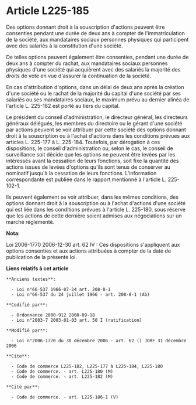 # Article L225-185

Des options donnant droit à la souscription d'actions peuvent être consenties pendant une durée de deux ans à compter de
l'immatriculation de la société, aux mandataires sociaux personnes physiques qui participent avec des salariés à la
constitution d'une société.

De telles options peuvent également être consenties, pendant une durée de deux ans à compter du rachat, aux mandataires
sociaux personnes physiques d'une société qui acquièrent avec des salariés la majorité des droits de vote en vue d'assurer la
continuation de la société.

En cas d'attribution d'options, dans un délai de deux ans après la création d'une société ou le rachat de la majorité du
capital d'une société par ses salariés ou ses mandataires sociaux, le maximum prévu au dernier alinéa de l'article L. 225-182
est porté au tiers du capital.

Le président du conseil d'administration, le directeur général, les directeurs généraux délégués, les membres du directoire
ou le gérant d'une société par actions peuvent se voir attribuer par cette société des options donnant droit à la
souscription ou à l'achat d'actions dans les conditions prévues aux articles L. 225-177 à L. 225-184. Toutefois, par
dérogation à ces dispositions, le conseil d'administration ou, selon le cas, le conseil de surveillance soit décide que les
options ne peuvent être levées par les intéressés avant la cessation de leurs fonctions, soit fixe la quantité des actions
issues de levées d'options qu'ils sont tenus de conserver au nominatif jusqu'à la cessation de leurs fonctions. L'information
correspondante est publiée dans le rapport mentionné à l'article L. 225-102-1.

Ils peuvent également se voir attribuer, dans les mêmes conditions, des options donnant droit à la souscription ou à l'achat
d'actions d'une société qui est liée dans les conditions prévues à l'article L. 225-180, sous réserve que les actions de
cette dernière soient admises aux négociations sur un marché réglementé.

**Nota:**

Loi 2006-1770 2006-12-30 art. 62 IV : Ces dispositions s'appliquent aux options consenties et aux actions attribuées à
compter de la date de publication de la présente loi.

**Liens relatifs à cet article**

	**Anciens textes**:

	  - Loi n°66-537 1966-07-24 art. 208-8-1
	  - Loi n°66-537 du 24 juillet 1966 - art. 208-8-1 (Ab)

	**Codifié par**:

	  - Ordonnance 2000-912 2000-09-18
	  - Loi n°2003-7 2003-01-03 art. 50 I (ratification)

	**Modifié par**:

	  - Loi n°2006-1770 du 30 décembre 2006 - art. 62 () JORF 31 décembre 2006

	**Cite**:

	  - Code de commerce L225-182, L225-177 à L225-184, L225-180
	  - Code de commerce. - art. L225-180 (M)
	  - Code de commerce. - art. L225-182 (M)

	**Cité par**:

	  - Code de commerce. - art. L225-186-1 (V)
